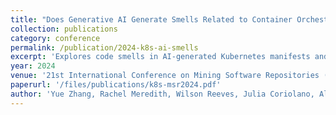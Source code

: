 ```yaml
---
title: "Does Generative AI Generate Smells Related to Container Orchestration?: An Exploratory Study with Kubernetes Manifests"
collection: publications
category: conference
permalink: /publication/2024-k8s-ai-smells
excerpt: 'Explores code smells in AI-generated Kubernetes manifests and implications for DevOps practices.'
year: 2024
venue: '21st International Conference on Mining Software Repositories (MSR 2024)'
paperurl: '/files/publications/k8s-msr2024.pdf'
author: 'Yue Zhang, Rachel Meredith, Wilson Reeves, Julia Coriolano, Ali Babar, and Akond Rahman. (2024).'
---
```

